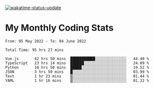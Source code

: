 [![wakatime-status-update](https://github.com/noopurphalak/noopurphalak/workflows/wakatime-status-update/badge.svg)](https://github.com/noopurphalak/noopurphalak/actions/workflows/main.yml)

# My Monthly Coding Stats

<!--START_SECTION:waka-->

```text
From: 05 May 2022 - To: 04 June 2022

Total Time: 95 hrs 27 mins

Vue.js       42 hrs 50 mins  ███████████░░░░░░░░░░░░░░   44.40 %
TypeScript   23 hrs 14 mins  ██████░░░░░░░░░░░░░░░░░░░   24.09 %
Python       18 hrs 50 mins  █████░░░░░░░░░░░░░░░░░░░░   19.52 %
JSON         3 hrs 50 mins   █░░░░░░░░░░░░░░░░░░░░░░░░   03.99 %
Text         1 hr 23 mins    ▒░░░░░░░░░░░░░░░░░░░░░░░░   01.44 %
YAML         1 hr 16 mins    ▒░░░░░░░░░░░░░░░░░░░░░░░░   01.32 %
```

<!--END_SECTION:waka-->
